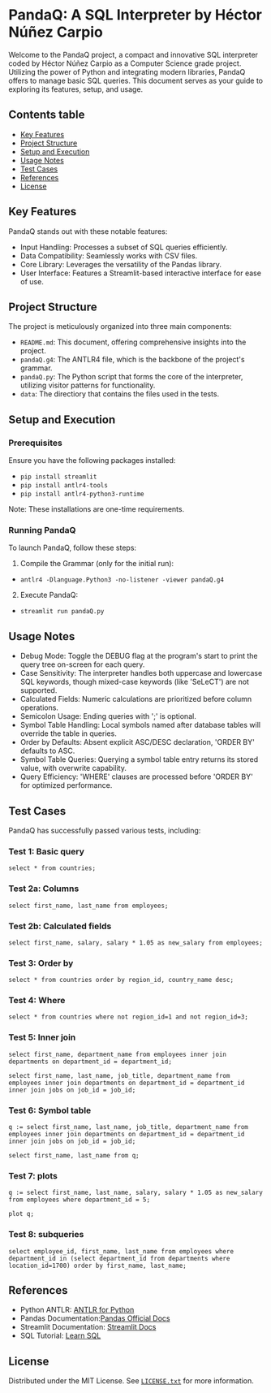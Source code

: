 # PandaQ: A SQL Interpreter by Héctor Núñez Carpio
Welcome to the PandaQ project, a compact and innovative SQL interpreter coded by Héctor Núñez Carpio as a Computer Science grade project. Utilizing the power of Python and integrating modern libraries, PandaQ offers to manage basic SQL queries. This document serves as your guide to exploring its features, setup, and usage.

## Contents table
- [Key Features](#KeyFeatures)
- [Project Structure](#projectstructure)
- [Setup and Execution](#setupandexecution)
- [Usage Notes](#usagenotes)
- [Test Cases](#TestCases)
- [References](#references)
- [License](#license)

## Key Features
PandaQ stands out with these notable features:
- Input Handling: Processes a subset of SQL queries efficiently.
- Data Compatibility: Seamlessly works with CSV files.
- Core Library: Leverages the versatility of the Pandas library.
- User Interface: Features a Streamlit-based interactive interface for ease of use.

## Project Structure
The project is meticulously organized into three main components:

- `README.md`: This document, offering comprehensive insights into the project.
- `pandaQ.g4`: The ANTLR4 file, which is the backbone of the project's grammar.
- `pandaQ.py`: The Python script that forms the core of the interpreter, utilizing visitor patterns for functionality.
- `data`: The directiory that contains the files used in the tests.

## Setup and Execution
### Prerequisites
Ensure you have the following packages installed:

- `pip install streamlit`
- `pip install antlr4-tools`
- `pip install antlr4-python3-runtime`

Note: These installations are one-time requirements.

### Running PandaQ
To launch PandaQ, follow these steps:

1. Compile the Grammar (only for the initial run):
- `antlr4 -Dlanguage.Python3 -no-listener -viewer pandaQ.g4`
2. Execute PandaQ:
- `streamlit run pandaQ.py`

## Usage Notes
- Debug Mode: Toggle the DEBUG flag at the program's start to print the query tree on-screen for each query.
- Case Sensitivity: The interpreter handles both uppercase and lowercase SQL keywords, though mixed-case keywords (like 'SeLeCT') are not supported.
- Calculated Fields: Numeric calculations are prioritized before column operations.
- Semicolon Usage: Ending queries with ';' is optional.
- Symbol Table Handling: Local symbols named after database tables will override the table in queries.
- Order by Defaults: Absent explicit ASC/DESC declaration, 'ORDER BY' defaults to ASC.
- Symbol Table Queries: Querying a symbol table entry returns its stored value, with overwrite capability.
- Query Efficiency: 'WHERE' clauses are processed before 'ORDER BY' for optimized performance.

## Test Cases
PandaQ has successfully passed various tests, including:
### Test 1: Basic query
```
select * from countries;
```
### Test 2a: Columns
```
select first_name, last_name from employees;
```
### Test 2b: Calculated fields
```
select first_name, salary, salary * 1.05 as new_salary from employees;
```
### Test 3: Order by
```
select * from countries order by region_id, country_name desc;
```
### Test 4: Where
```
select * from countries where not region_id=1 and not region_id=3;
```
### Test 5: Inner join
```
select first_name, department_name from employees inner join departments on department_id = department_id;
```
```
select first_name, last_name, job_title, department_name from employees inner join departments on department_id = department_id inner join jobs on job_id = job_id;
```
### Test 6: Symbol table
```
q := select first_name, last_name, job_title, department_name from employees inner join departments on department_id = department_id inner join jobs on job_id = job_id;
```
```
select first_name, last_name from q;
```
### Test 7: plots
```
q := select first_name, last_name, salary, salary * 1.05 as new_salary from employees where department_id = 5;
```
```
plot q;
```
### Test 8: subqueries
```
select employee_id, first_name, last_name from employees where department_id in (select department_id from departments where location_id=1700) order by first_name, last_name;
```

## References

- Python ANTLR: [ANTLR for Python](https://gebakx.github.io/Python3/compiladors.html#1)
- Pandas Documentation:[Pandas Official Docs](https://pandas.pydata.org/pandas-docs/stable/index.html)
- Streamlit Documentation: [Streamlit Docs](https://docs.streamlit.io/)
- SQL Tutorial: [Learn SQL](https://www.sqltutorial.org/)

## License

Distributed under the MIT License. See [`LICENSE.txt`](./LICENSE.txt) for more information.
